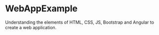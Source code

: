 # WebAppExample

Understanding the elements of HTML, CSS, JS, Bootstrap and Angular to create a web application.
